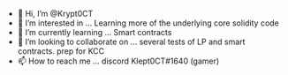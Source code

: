 - 👋 Hi, I’m @Krypt0CT
- 👀 I’m interested in ... Learning more of the underlying core solidity code
- 🌱 I’m currently learning ... Smart contracts
- 💞️ I’m looking to collaborate on ... several tests of LP and smart contracts. prep for KCC 
- 📫 How to reach me ...    discord Klept0CT#1640   (gamer)

<!---
Krypt0CT/Krypt0CT is a ✨ special ✨ repository because its `README.md` (this file) appears on your GitHub profile.
You can click the Preview link to take a look at your changes.
--->
